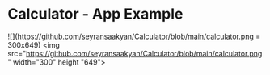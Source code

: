# Calculator - App Example
![](https://github.com/seyransaakyan/Calculator/blob/main/calculator.png = 300x649)
<img src="https://github.com/seyransaakyan/Calculator/blob/main/calculator.png" width="300" height "649">
